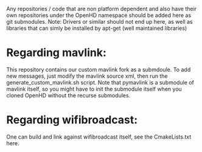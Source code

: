 Any repositories / code that are non platform dependent and also have their own repositories under the
OpenHD namespace should be added here as git submodules.
Note: Drivers or similar should not end up here, as well as libraries that can simly be installed by apt-get
(well maintained libraries)

# Regarding mavlink:
This repository contains our custom mavlink fork as a submdoule. To add new messages, just modify the mavlink source xml,
then run the generate_custom_mavlink.sh script. Note that pymavlink is a submodule of mavlink itself, so you might have
to init the submodule itself when you cloned OpenHD without the recurse submodules.

# Regarding wifibroadcast:
One can build and link against wifibroadcast itself, see the CmakeLists.txt here.

